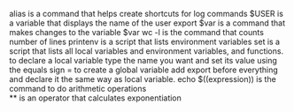 alias is a command that helps create shortcuts for log commands
$USER is a variable that displays the name of the user
export $var is a command that makes changes to the variable $var
wc -l is the command that counts number of lines
printenv is a script that lists environment variables
set is a script that lists all local variables and environment variables, and functions.
to declare a local variable  type the name you want and set its value using the equals sign =
to create a global variable add export before everything and declare it the same way as local variable.
echo $((expression)) is the command to do arithmetic operations  
** is an operator that calculates exponentiation
